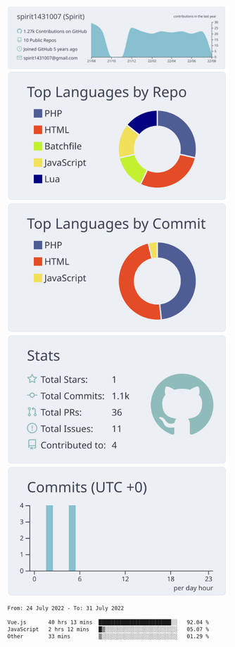 [![](https://raw.githubusercontent.com/spirit1431007/spirit1431007/master/profile-summary-card-output/nord_bright/0-profile-details.svg)](https://git.io/spiritx)
[![](https://raw.githubusercontent.com/spirit1431007/spirit1431007/master/profile-summary-card-output/nord_bright/1-repos-per-language.svg)](https://git.io/spiritx) [![](https://raw.githubusercontent.com/spirit1431007/spirit1431007/master/profile-summary-card-output/nord_bright/2-most-commit-language.svg)](https://git.io/spiritx)
[![](https://raw.githubusercontent.com/spirit1431007/spirit1431007/master/profile-summary-card-output/nord_bright/3-stats.svg)](https://git.io/spiritx) [![](https://raw.githubusercontent.com/spirit1431007/spirit1431007/master/profile-summary-card-output/nord_bright/4-productive-time.svg)](https://git.io/spiritx)

<!--START_SECTION:waka-->

```text
From: 24 July 2022 - To: 31 July 2022

Vue.js       40 hrs 13 mins  ███████████████████████░░   92.04 %
JavaScript   2 hrs 12 mins   █▒░░░░░░░░░░░░░░░░░░░░░░░   05.07 %
Other        33 mins         ▒░░░░░░░░░░░░░░░░░░░░░░░░   01.29 %
```

<!--END_SECTION:waka-->
